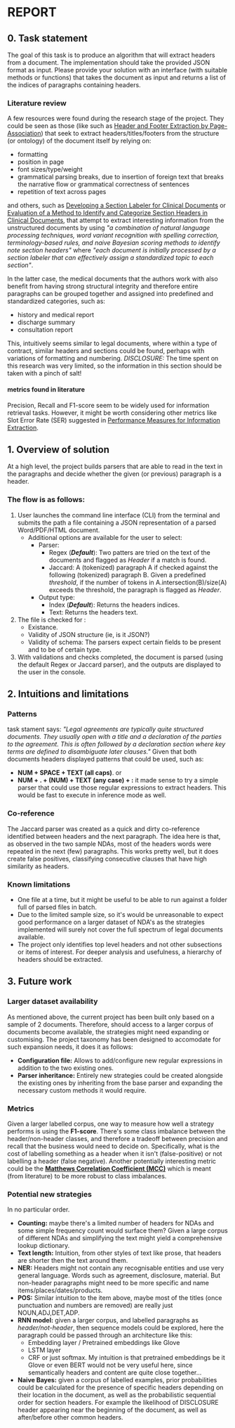 # REPORT

## 0. Task statement
The goal of this task is to produce an algorithm that will extract headers from a document. The implementation should take the provided JSON format as input. Please provide your solution with an interface (with suitable methods or functions) that takes the document as input and returns a list of the indices of paragraphs containing headers.

### Literature review
A few resources were found during the research stage of the project.
They could be seen as those (like such as [Header and Footer Extraction by Page-Association](literature/HPL-2002-129.pdf)) that seek to extract headers/titles/footers from the structure (or ontology) of the document itself by relying on:
 - formatting
- position in page
- font sizes/type/weight
- grammatical parsing breaks, due to insertion of foreign text that breaks the narrative flow or grammatical correctness of sentences
- repetition of text across pages

and others, such as [Developing a Section Labeler for Clinical Documents](literature/1985976.pdf) or [Evaluation of a Method to Identify and Categorize Section Headers in Clinical Documents](literature/clinical_documents_headers.pdf), that attempt to extract interesting information from the unstructured documents by using *"a combination of natural language processing techniques, word variant recognition with spelling correction, terminology-based rules, and naive Bayesian scoring methods to identify note section headers"* where *"each document is initially processed by a section labeler that can effectively assign a standardized topic to each section"*.

In the latter case, the medical documents that the authors work with also benefit from having strong structural integrity and therefore entire paragraphs can be grouped together and assigned into predefined and standardized categories, such as:
- history and medical report
- discharge summary
- consultation report

This, intuitively seems similar to legal documents, where within a type of contract, similar headers and sections could be found, perhaps with variations of formatting and numbering.
*DISCLOSURE:* The time spent on this research was very limited, so the information in this section should be taken with a pinch of salt!

#### metrics found in literature
Precision, Recall and F1-score seem to be widely used for information retrieval tasks. However, it might be worth considering other metrics like Slot Error Rate (SER) suggested in [Performance Measures for Information Extraction](literature/slot_error_rate.pdf).

## 1. Overview of solution
At a high level, the project builds parsers that are able to read in the text in the paragraphs and decide whether the given (or previous) paragraph is a header.

### The flow is as follows:
1. User launches the command line interface (CLI) from the terminal and submits the path a file containing a JSON representation of a parsed Word/PDF/HTML document.
	- Additional options are available for the user to select:
		- Parser:
			- Regex (***Default***): Two patters are tried on the text of the documents and flagged as *Header* if a match is found.
			- Jaccard: A (tokenized) paragraph A if checked against the following (tokenized) paragraph B. Given a predefined *threshold*, if the number of tokens in A.intersection(B)/size(A) exceeds the threshold, the paragraph is flagged as *Header*.
		- Output type:
			- Index (***Default***): Returns the headers indices.
			- Text: Returns the headers text.
2. The file is checked for :
	- Existance.
	- Validity of JSON structure (ie, is it JSON?)
	- Validity of schema: The parsers expect certain fields to be present and to be of certain type.
3. With validations and checks completed, the document is parsed (using the default Regex or Jaccard parser), and the outputs are displayed to the user in the console.

## 2. Intuitions and limitations

### Patterns
task stament says: *"Legal agreements are typically quite structured documents. They usually open with a title and a declaration of the parties to the agreement. This is often followed by a declaration section where key terms are defined to disambiguate later clauses."*
Given that both documents headers displayed patterns that could be used, such as:
- **NUM + SPACE + TEXT (all caps)**.
or
- **NUM + . + (NUM) + TEXT (any case) + :**
it made sense to try a simple parser that could use those regular expressions to extract headers. This would be fast to execute in inference mode as well.

### Co-reference
The Jaccard parser was created as a quick and dirty co-reference identified between headers and the next paragraph. The idea here is that, as observed in the two sample NDAs, most of the headers words were repeated in the next (few) paragraphs. This works pretty well, but it does create false positives, classifying consecutive clauses that have high similarity as headers.

### Known limitations
- One file at a time, but it might be useful to be able to run against a folder full of parsed files in batch.
- Due to the limited sample size, so it's would be unreasonable to expect good performance on a larger dataset of NDA's as the strategies implemented will surely not cover the full spectrum of legal documents available.
- The project only identifies top level headers and not other subsections or items of interest. For deeper analysis and usefulness, a hierarchy of headers should be extracted.

## 3. Future work

### Larger dataset availability
As mentioned above, the current project has been built only based on a sample of 2 documents. Therefore, should access to a larger corpus of documents become available, the strategies might need expanding or customising. The project taxonomy has been designed to accomodate for such expansion needs, it does it as follows:
- **Configuration file:** Allows to add/configure new regular expressions in addition to the two existing ones.
- **Parser inheritance:** Entirely new strategies could be created alongside the existing ones by inheriting from the base parser and expanding the necessary custom methods it would require.

### Metrics
Given a larger labelled corpus, one way to measure how well a strategy performs is using the **F1-score**. There's some class imbalance between the header/non-header classes, and therefore a tradeoff between precision and recall that the business would need to decide on.  Specifically, what is the cost of labelling something as a header when it isn't (false-positive) or not labelling a header (false negative).
Another potentially interesting metric could be the **[Matthews Correlation Coefficient (MCC)](https://scikit-learn.org/stable/modules/generated/sklearn.metrics.matthews_corrcoef.html)** which is meant (from literature) to be more robust to class imbalances.


### Potential new strategies
In no particular order.
- **Counting:** maybe there's a limited number of headers for NDAs and some simple frequency count would surface them? Given a large corpus of different NDAs and simplifying the text might yield a comprehensive lookup dictionary.
- **Text length:** Intuition, from other styles of text like prose, that headers are shorter then the text around them.
- **NER:** Headers might not contain any recognisable entities and use very general language. Words such as agreement, disclosure, material. But non-header paragraphs might need to be more specific and name items/places/dates/products.
- **POS:** Similar intuition to the item above, maybe most of the titles (once punctuation and numbers are removed) are really just NOUN,ADJ,DET,ADP.
- **RNN model:** given a larger corpus, and labelled paragraphs as *header/not-header*, then sequence models could be explored, here the paragraph could be passed through an architecture like this:
	- Embedding layer / Pretrained embeddings like Glove
	- LSTM layer
	- CRF or just softmax.
	My intuition is that pretrained embeddings be it Glove or even BERT would not be very useful here, since semantically  headers and content are quite close together...
- **Naive Bayes:** given a corpus of labelled examples, prior probabilities could be calculated for the presence of specific headers depending on their location in the document, as well as the probabilistic sequential order for section headers. For example the likelihood of DISCLOSURE header appearing near the beginning of the document, as well as after/before other common headers.